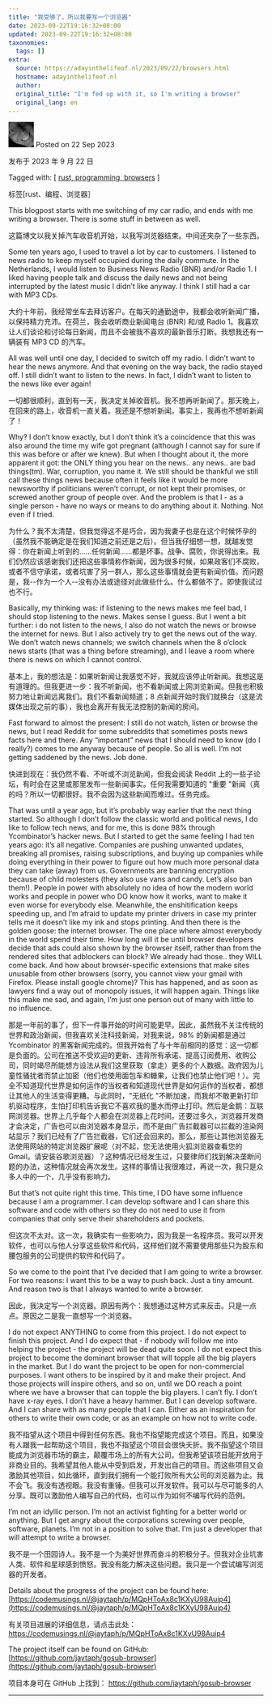 ```yaml
---
title: "我受够了，所以我要写一个浏览器"
date: 2023-09-22T19:16:32+08:00
updated: 2023-09-22T19:16:32+08:00
taxonomies:
  tags: []
extra:
  source: https://adayinthelifeof.nl/2023/09/22/browsers.html
  hostname: adayinthelifeof.nl
  author: 
  original_title: "I'm fed up with it, so I'm writing a browser"
  original_lang: en
---
```


![](1761ecd7fe763583553dde43e62c47bd.jpeg) Posted on 22 Sep 2023  

发布于 2023 年 9 月 22 日  

Tagged with: \[ [rust, programming, browsers](https://adayinthelifeof.nl/archive/tags/rustprogrammingbrowsers) \]   

标签\[rust、编程、浏览器］

This blogpost starts with me switching of my car radio, and ends with me writing a browser. There is some stuff in between as well.  

这篇博文以我关掉汽车收音机开始，以我写浏览器结束。中间还夹杂了一些东西。

Some ten years ago, I used to travel a lot by car to customers. I listened to news radio to keep myself occupied during the daily commute. In the Netherlands, I would listen to Business News Radio (BNR) and/or Radio 1. I liked having people talk and discuss the daily news and not being interrupted by the latest music I didn’t like anyway. I think I still had a car with MP3 CDs.  

大约十年前，我经常坐车去拜访客户。在每天的通勤途中，我都会收听新闻广播，以保持精力充沛。在荷兰，我会收听商业新闻电台 (BNR) 和/或 Radio 1。我喜欢让人们谈论和讨论每日新闻，而且不会被我不喜欢的最新音乐打断。我想我还有一辆装有 MP3 CD 的汽车。

All was well until one day, I decided to switch off my radio. I didn’t want to hear the news anymore. And that evening on the way back, the radio stayed off. I still didn’t want to listen to the news. In fact, I didn’t want to listen to the news like ever again!  

一切都很顺利，直到有一天，我决定关掉收音机。我不想再听新闻了。那天晚上，在回来的路上，收音机一直关着。我还是不想听新闻。事实上，我再也不想听新闻了！

Why? I don’t know exactly, but I don’t think it’s a coincidence that this was also around the time my wife got pregnant (although I cannot say for sure if this was before or after we knew). But when I thought about it, the more apparent it got: the ONLY thing you hear on the news.. any news.. are bad things(tm). War, corruption, you name it. We still should be thankful we still call these things news because often it feels like it would be more newsworthy if politicians weren’t corrupt, or not kept their promises, or screwed another group of people over. And the problem is that I - as a single person - have no ways or means to do anything about it. Nothing. Not even if I tried.  

为什么？我不太清楚，但我觉得这不是巧合，因为我妻子也是在这个时候怀孕的（虽然我不能确定是在我们知道之前还是之后）。但当我仔细想一想，就越发觉得：你在新闻上听到的......任何新闻......都是坏事。战争、腐败，你说得出来。我们仍然应该感谢我们还把这些事情称作新闻，因为很多时候，如果政客们不腐败，或者不信守承诺，或者坑害了另一群人，那么这些事情就会更有新闻价值。而问题是，我--作为一个人--没有办法或途径对此做些什么。什么都做不了。即使我试过也不行。

Basically, my thinking was: if listening to the news makes me feel bad, I should stop listening to the news. Makes sense I guess. But I went a bit further: i do not listen to the news, I also do not watch the news or browse the internet for news. But I also actively try to get the news out of the way. We don’t watch news channels; we switch channels when the 8 o’clock news starts (that was a thing before streaming), and I leave a room where there is news on which I cannot control.  

基本上，我的想法是：如果听新闻让我感觉不好，我就应该停止听新闻。我想这是有道理的。但我更进一步：我不听新闻，也不看新闻或上网浏览新闻。但我也积极努力地让新闻远离我们。我们不看新闻频道；8 点新闻开始时我们就换台（这是流媒体出现之前的事），我也会离开有我无法控制的新闻的房间。

Fast forward to almost the present: I still do not watch, listen or browse the news, but I read Reddit for some subreddits that sometimes posts news facts here and there. Any “important” news that I should need to know (do I really?) comes to me anyway because of people. So all is well. I’m not getting saddened by the news. Job done.  

快进到现在：我仍然不看、不听或不浏览新闻，但我会阅读 Reddit 上的一些子论坛，有时会在这里或那里发布一些新闻事实。任何我需要知道的 "重要 "新闻（真的吗？所以一切都很好。我不会因为这些新闻而难过。任务完成。

That was until a year ago, but it’s probably way earlier that the next thing started. So although I don’t follow the classic world and political news, I do like to follow tech news, and for me, this is done 98% through Ycombinator’s hacker news. But I started to get the same feeling I had ten years ago: it’s all negative. Companies are pushing unwanted updates, breaking all promises, raising subscriptions, and buying up companies while doing everything in their power to figure out how much more personal data they can take (away) from us. Governments are banning encryption because of child molesters (they also use vans and candy. Let’s also ban them!). People in power with absolutely no idea of how the modern world works and people in power who DO know how it works, want to make it even worse for everybody else. Meanwhile, the enshitification keeps speeding up, and I’m afraid to update my printer drivers in case my printer tells me it doesn’t like my ink and stops printing. And then there is the golden goose: the internet browser. The one place where almost everybody in the world spend their time. How long will it be until browser developers decide that ads could also shown by the browser itself, rather than from the rendered sites that adblockers can block? We already had those.. they WILL come back. And how about browser-specific extensions that make sites unusable from other browsers (sorry, you cannot view your gmail with Firefox. Please install google chrome)? This has happened, and as soon as lawyers find a way out of monopoly issues, it will happen again. Things like this make me sad, and again, I’m just one person out of many with little to no influence.  

那是一年前的事了，但下一件事开始的时间可能更早。因此，虽然我不关注传统的世界和政治新闻，但我喜欢关注科技新闻，对我来说，98% 的新闻都是通过 Ycombinator 的黑客新闻完成的。但我开始有了与十年前相同的感觉：这一切都是负面的。公司在推送不受欢迎的更新、违背所有承诺、提高订阅费用、收购公司，同时竭尽所能想方设法从我们这里获取（拿走）更多的个人数据。政府因为儿童性骚扰者而禁止加密（他们也使用面包车和糖果，让我们也禁止他们吧！）。完全不知道现代世界是如何运作的当权者和知道现代世界是如何运作的当权者，都想让其他人的生活变得更糟。与此同时，"无纸化 "不断加速，而我却不敢更新打印机驱动程序，生怕打印机告诉我它不喜欢我的墨水而停止打印。然后是金鹅：互联网浏览器。世界上几乎每个人都会在浏览器上花时间。还要过多久，浏览器开发商才会决定，广告也可以由浏览器本身显示，而不是由广告拦截器可以拦截的渲染网站显示？我们已经有了广告拦截器，它们还会回来的。那么，那些让其他浏览器无法使用网站的特定浏览器扩展呢（对不起，您无法使用火狐浏览器查看您的 Gmail。请安装谷歌浏览器）？这种情况已经发生过，只要律师们找到解决垄断问题的办法，这种情况就会再次发生。这样的事情让我很难过，再说一次，我只是众多人中的一个，几乎没有影响力。

But that’s not quite right this time. This time, I DO have some influence because I am a programmer. I can develop software and I can share this software and code with others so they do not need to use it from companies that only serve their shareholders and pockets.  

但这次不太对。这一次，我确实有一些影响力，因为我是一名程序员。我可以开发软件，也可以与他人分享这些软件和代码，这样他们就不需要使用那些只为股东和腰包服务的公司提供的软件和代码了。

So we come to the point that I’ve decided that I am going to write a browser. For two reasons: I want this to be a way to push back. Just a tiny amount. And reason two is that I always wanted to write a browser.  

因此，我决定写一个浏览器。原因有两个：我想通过这种方式来反击。只是一点点。原因之二是我一直想写一个浏览器。

I do not expect ANYTHING to come from this project. I do not expect to finish this project. And I do expect that - if nobody will follow me into helping the project - the project will be dead quite soon. I do not expect this project to become the dominant browser that will topple all the big players in the market. But I do want the project to be open for non-commercial purposes. I want others to be inspired by it and make their project. And those projects will inspire others, and so on, until we DO reach a point where we have a browser that can topple the big players. I can’t fly. I don’t have x-ray eyes. I don’t have a heavy hammer. But I can develop software. And I can share with as many people that I can. Either as an inspiration for others to write their own code, or as an example on how not to write code.  

我不指望从这个项目中得到任何东西。我也不指望能完成这个项目。而且，如果没有人跟我一起帮助这个项目，我也不指望这个项目会很快夭折。我不指望这个项目能成为浏览器市场的霸主，颠覆市场上的所有大公司。但我希望该项目能开放用于非商业目的。我希望其他人能从中受到启发，开发出自己的项目。而这些项目又会激励其他项目，如此循环，直到我们拥有一个能打败所有大公司的浏览器为止。我不会飞。我没有透视眼。我没有重锤。但我可以开发软件。我可以与尽可能多的人分享。既可以激励他人编写自己的代码，也可以作为如何不编写代码的范例。

I’m not an idyllic person. I’m not an activist fighting for a better world or anything. But I get angry about the corporations screwing over people, software, planets. I’m not in a position to solve that. I’m just a developer that will attempt to write a browser.  

我不是一个田园诗人。我不是一个为美好世界而奋斗的积极分子。但我对企业坑害人类、软件和星球感到愤怒。我没有能力解决这些问题。我只是一个尝试编写浏览器的开发者。

Details about the progress of the project can be found here: [https://codemusings.nl/@jaytaph/p/MQpHToAx8c1KXyU98Auip4](https://codemusings.nl/@jaytaph/p/MQpHToAx8c1KXyU98Auip4)  

有关项目进展的详细信息，请点击此处： https://codemusings.nl/@jaytaph/p/MQpHToAx8c1KXyU98Auip4

The project itself can be found on GitHub: [https://github.com/jaytaph/gosub-browser](https://github.com/jaytaph/gosub-browser)  

项目本身可在 GitHub 上找到： https://github.com/jaytaph/gosub-browser

___
